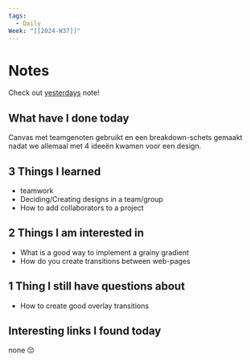 ```yaml
---
tags:
  - Daily
Week: "[[2024-W37]]"
---
```


# Notes

Check out [yesterdays](2024-09-08) note!

## What have I done today

Canvas met teamgenoten gebruikt en een breakdown-schets gemaakt nadat we allemaal met 4 ideeën kwamen voor een design.

## 3 Things I learned

- teamwork
- Deciding/Creating designs in a team/group
- How to add collaborators to a project

## 2 Things I am interested in

- What is a good way to implement a grainy gradient
- How do you create transitions between web-pages

## 1 Thing I still have questions about

- How to create good overlay transitions

## Interesting links I found today

none 😔
